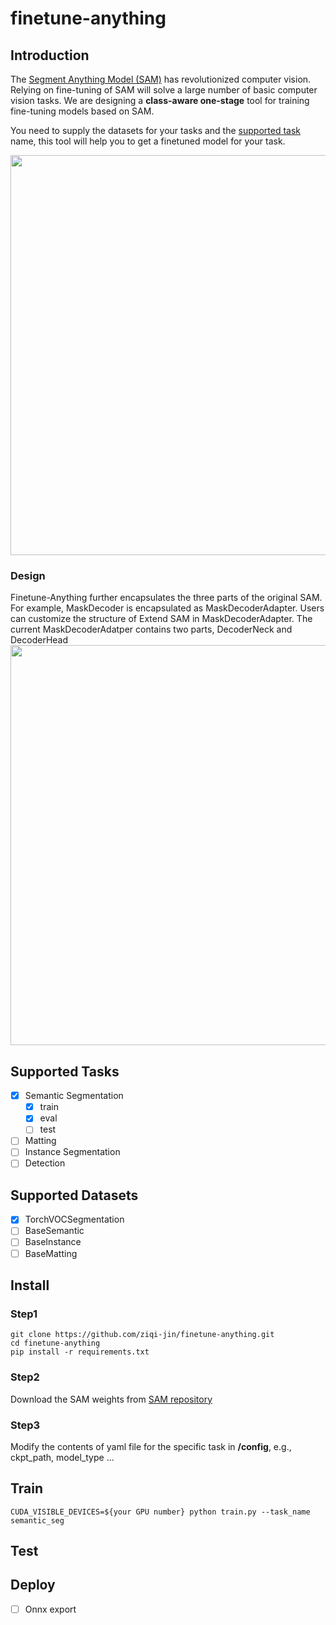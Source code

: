 # finetune-anything

## Introduction

The [Segment Anything Model (SAM)](https://github.com/facebookresearch/segment-anything) has revolutionized computer vision. Relying on fine-tuning of SAM will solve a large number of basic computer vision tasks. We are designing a **class-aware one-stage** tool for training fine-tuning models based on SAM. 

You need to supply the datasets for your tasks and the [supported task](#Supported-Tasks) name, this tool will help you to get a finetuned model for your task.

<img width="640" src="https://user-images.githubusercontent.com/67993288/230864865-db8810fd-9f0c-4f3e-81b1-8753b5121d03.png">

### Design
Finetune-Anything further encapsulates the three parts of the original SAM. For example, MaskDecoder is encapsulated as MaskDecoderAdapter. Users can customize the structure of Extend SAM in MaskDecoderAdapter. The current MaskDecoderAdatper contains two parts, DecoderNeck and DecoderHead
<img width="640" src="https://user-images.githubusercontent.com/67993288/243564144-d1273f3b-049f-44c6-b1e1-4be76022a772.svg">


## Supported Tasks
- [x] Semantic Segmentation
    - [x] train
    - [x] eval
    - [ ] test
- [ ] Matting
- [ ] Instance Segmentation
- [ ] Detection 
## Supported Datasets
- [x] TorchVOCSegmentation
- [ ] BaseSemantic
- [ ] BaseInstance
- [ ] BaseMatting

## Install
### Step1
```
git clone https://github.com/ziqi-jin/finetune-anything.git
cd finetune-anything
pip install -r requirements.txt
```
### Step2
Download the SAM weights from [SAM repository](https://github.com/facebookresearch/segment-anything#model-checkpoints)

### Step3
Modify the contents of yaml file for the specific task in **/config**, e.g., ckpt_path, model_type ...

## Train
```
CUDA_VISIBLE_DEVICES=${your GPU number} python train.py --task_name semantic_seg
```
## Test

## Deploy

- [ ] Onnx export
